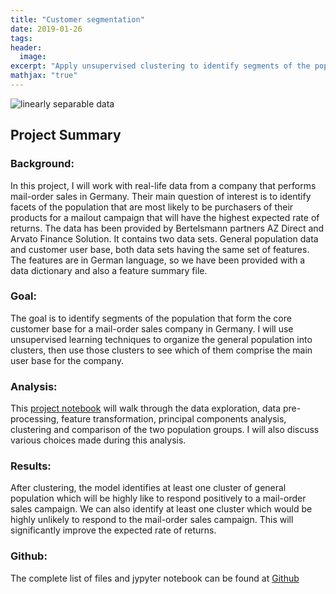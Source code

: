 ```yaml
---
title: "Customer segmentation"
date: 2019-01-26
tags:
header:
  image:
excerpt: "Apply unsupervised clustering to identify segments of the population that form the core customer base for a mail-order sales company in Germany"
mathjax: "true"
---
```


<img src="{{ site.url }}{{ site.baseurl }}/images/Segmentation/Segmentation.jpg" alt="linearly separable data">

## Project Summary

### Background:
In this project, I will work with real-life data from a company that performs mail-order sales in Germany. Their main question of interest is to identify facets of the population that are most likely to be purchasers of their products for a mailout campaign that will have the highest expected rate of returns. The data has been provided by Bertelsmann partners AZ Direct and Arvato Finance Solution. It contains two data sets. General population data and customer user base, both data sets having the same set of features. The features are in German language, so we have been provided with a data dictionary and also a feature summary file.

### Goal:
The goal is to identify segments of the population that form the core customer base for a mail-order sales company in Germany.  I will use unsupervised learning techniques to organize the general population into clusters, then use those clusters to see which of them comprise the main user base for the company.

### Analysis:
This [project notebook](https://fk85-portfolio.s3.us-east-2.amazonaws.com/Identify_Customer_Segments.html) will walk through the data exploration, data pre-processing, feature transformation, principal components analysis, clustering and comparison of the two population groups. I will also discuss various choices made during this analysis.

### Results:
After clustering, the model identifies at least one cluster of general population which will be highly like to respond positively to a mail-order sales campaign. We can also identify at least one cluster which would be highly unlikely to respond to the mail-order sales campaign. This will significantly improve the expected rate of returns.

### Github:
The complete list of files and jypyter notebook can be found at [Github](https://github.com/FK85/customer-segmentation)
